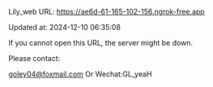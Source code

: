 Lily_web URL: https://ae6d-61-165-102-156.ngrok-free.app

Updated at: 2024-12-10 06:35:08

If you cannot open this URL, the server might be down.

Please contact: 

goley04@foxmail.com Or Wechat:GL_yeaH